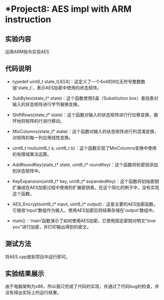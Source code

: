 # *Project8: AES impl with ARM instruction  


## 实验内容  

运用ARM指令实现AES


## 代码说明  

* typedef uint8_t state_t[4][4]：这定义了一个4x4的8位无符号整数数组‘state_t’，表示AES加密中使用的状态矩阵。  

* SubBytes(state_t* state)：这个函数使用S盒（Substitution box）查找表对输入的状态矩阵进行字节替换变换。  

* ShiftRows(state_t* state)：这个函数对输入的状态矩阵进行行位移变换，循环地将矩阵的行进行移动。
  
* MixColumns(state_t* state)：这个函数对输入的状态矩阵进行列混淆变换，对矩阵的每一列应用线性变换。
  
* uint8_t mul(uint8_t a, uint8_t b)：这个函数实现了MixColumns变换中使用的有限域乘法运算。
  
* AddRoundKey(state_t* state, uint8_t* roundKey)：这个函数将轮密钥添加到状态矩阵中。
  
* KeyExpansion(uint8_t* key, uint8_t* expandedKey)：这个函数将初始密钥扩展成在AES加密过程中使用的扩展密钥表。在这个简化的例子中，没有实现这个函数。
  
* AES_Encrypt(uint8_t* input, uint8_t* output)：这是主要的AES加密函数。它接收‘input’数组作为输入，使用AES加密后将结果存储在‘output’数组中。
  
* main()：‘main’函数演示了如何使用AES加密，它使用固定密钥对明文"love you"进行加密，并打印输出得到的密文。
  

## 测试方法  

将AES.cpp放到项目中运行即可。

## 实验结果展示  

由于电脑架构为x86，所以我只完成了代码的实现，并通过了代码bug的检查，并没有得出实际上的运行结果。
